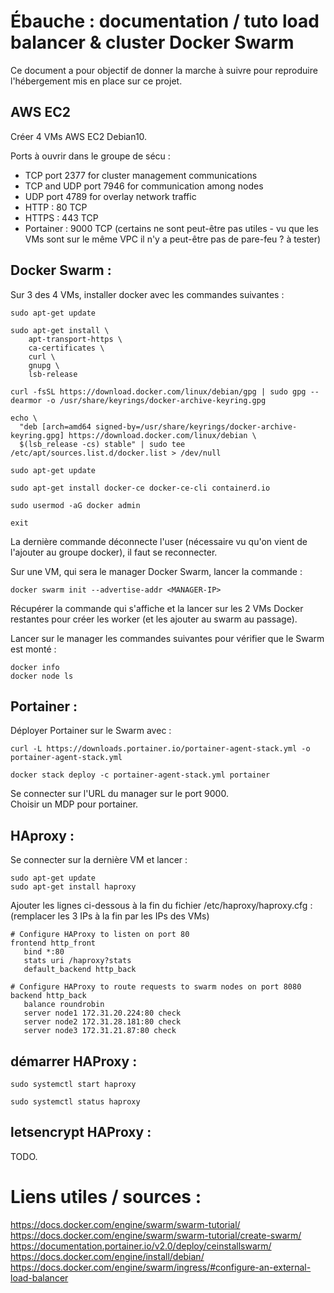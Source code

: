 # Ébauche : documentation / tuto load balancer & cluster Docker Swarm

Ce document a pour objectif de donner la marche à suivre pour reproduire l'hébergement mis en place sur ce projet.

## AWS EC2

Créer 4 VMs AWS EC2 Debian10.

Ports à ouvrir dans le groupe de sécu :
- TCP port 2377 for cluster management communications
- TCP and UDP port 7946 for communication among nodes
- UDP port 4789 for overlay network traffic
- HTTP : 80 TCP
- HTTPS : 443 TCP
- Portainer : 9000 TCP
(certains ne sont peut-être pas utiles - vu que les VMs sont sur le même VPC il n'y a peut-être pas de pare-feu ? à tester)

## Docker Swarm :

Sur 3 des 4 VMs, installer docker avec les commandes suivantes :
```
sudo apt-get update

sudo apt-get install \
    apt-transport-https \
    ca-certificates \
    curl \
    gnupg \
    lsb-release

curl -fsSL https://download.docker.com/linux/debian/gpg | sudo gpg --dearmor -o /usr/share/keyrings/docker-archive-keyring.gpg

echo \
  "deb [arch=amd64 signed-by=/usr/share/keyrings/docker-archive-keyring.gpg] https://download.docker.com/linux/debian \
  $(lsb_release -cs) stable" | sudo tee /etc/apt/sources.list.d/docker.list > /dev/null
  
sudo apt-get update
  
sudo apt-get install docker-ce docker-ce-cli containerd.io

sudo usermod -aG docker admin

exit 
```

La dernière commande déconnecte l'user (nécessaire vu qu'on vient de l'ajouter au groupe docker), il faut se reconnecter.

Sur une VM, qui sera le manager Docker Swarm, lancer la commande : 
```
docker swarm init --advertise-addr <MANAGER-IP>
```

Récupérer la commande qui s'affiche et la lancer sur les 2 VMs Docker restantes pour créer les worker (et les ajouter au swarm au passage).

Lancer sur le manager les commandes suivantes pour vérifier que le Swarm est monté :
```
docker info
docker node ls
```

## Portainer :

Déployer Portainer sur le Swarm avec : 
```
curl -L https://downloads.portainer.io/portainer-agent-stack.yml -o portainer-agent-stack.yml

docker stack deploy -c portainer-agent-stack.yml portainer
```

Se connecter sur l'URL du manager sur le port 9000.<br/>
Choisir un MDP pour portainer.

## HAproxy :

Se connecter sur la dernière VM et lancer :
```
sudo apt-get update
sudo apt-get install haproxy
```
Ajouter les lignes ci-dessous à la fin du fichier /etc/haproxy/haproxy.cfg :<br/>
(remplacer les 3 IPs à la fin par les IPs des VMs)

```
# Configure HAProxy to listen on port 80
frontend http_front
   bind *:80
   stats uri /haproxy?stats
   default_backend http_back

# Configure HAProxy to route requests to swarm nodes on port 8080
backend http_back
   balance roundrobin
   server node1 172.31.20.224:80 check
   server node2 172.31.28.181:80 check
   server node3 172.31.21.87:80 check
```

## démarrer HAProxy :
```
sudo systemctl start haproxy

sudo systemctl status haproxy
```

## letsencrypt HAProxy :

TODO.


# Liens utiles / sources :

https://docs.docker.com/engine/swarm/swarm-tutorial/ <br/>
https://docs.docker.com/engine/swarm/swarm-tutorial/create-swarm/ <br/>
https://documentation.portainer.io/v2.0/deploy/ceinstallswarm/ <br/>
https://docs.docker.com/engine/install/debian/ <br/>
https://docs.docker.com/engine/swarm/ingress/#configure-an-external-load-balancer

